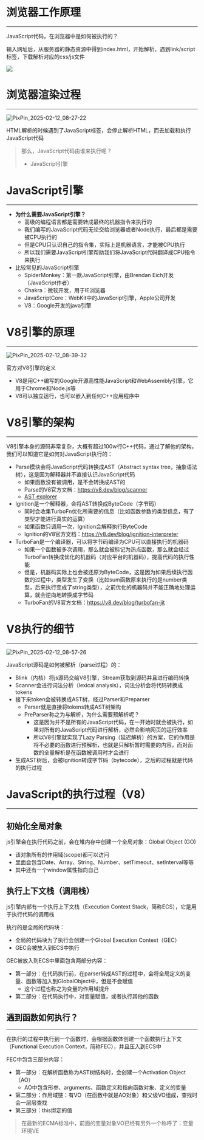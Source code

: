 # 浏览器工作原理

---

JavaScript代码，在浏览器中是如何被执行的？

输入网址后，从服务器的静态资源中得到index.html，开始解析，遇到link/script标签，下载解析对应的css/js文件

![](C:\Users\锅\Desktop\guo\八股\js学习笔记\image\PixPin_2025-02-12_08-24-56.png)

# 浏览器渲染过程

---

![PixPin_2025-02-12_08-27-22](C:\Users\锅\Desktop\guo\八股\js学习笔记\image\PixPin_2025-02-12_08-27-22.png)

HTML解析的时候遇到了JavaScript标签，会停止解析HTML，而去加载和执行JavaScript代码

> 那么，JavaScript代码由谁来执行呢？
>
> + JavaScript引擎

# JavaScript引擎

---

+ **为什么需要JavaScript引擎？**
  + 高级的编程语言都是需要转成最终的机器指令来执行的
  + 我们编写的JavaScript代码无论交给浏览器或者Node执行，最后都是需要被CPU执行的
  + 但是CPU只认识自己的指令集，实际上是机器语言，才能被CPU执行
  + 所以我们需要JavaScript引擎帮助我们将JavaScript代码翻译成CPU指令来执行
+ 比较常见的JavaScript引擎
  + SpiderMonkey：第一款JavaScript引擎，由Brendan Eich开发（JavaScript作者）
  + Chakra：微软开发，用于IE浏览器
  + JavaScriptCore：WebKit中的JavaScript引擎，Apple公司开发
  + V8：Google开发的java引擎

# V8引擎的原理

---

![PixPin_2025-02-12_08-39-32](C:\Users\锅\Desktop\guo\八股\js学习笔记\image\PixPin_2025-02-12_08-39-32.png)

官方对V8引擎的定义

+ V8是用C++编写的Google开源高性能JavaScript和WebAssembly引擎，它用于Chrome和Node.js等
+ V8可以独立运行，也可以嵌入到任何C++应用程序中

# V8引擎的架构

---

V8引擎本身的源码非常复杂，大概有超过100w行C++代码，通过了解他的架构，我们可以知道它是如何对JavaScript执行的：

+ Parse模块会将JavaScript代码转换成AST（Abstract syntax tree，抽象语法树），这是因为解释器并不直接认识JavaScript代码
  + 如果函数没有被调用，是不会转换成AST的
  + Parse的V8官方文档：https://v8.dev/blog/scanner
  + [AST explorer](https://astexplorer.net/)
+ Ignition是一个解释器，会将AST转换成ByteCode（字节码）
  + 同时会收集TurboFn优化所需要的信息（比如函数参数的类型信息，有了类型才能进行真实的运算）
  + 如果函数只调用一次，Ignition会解释执行ByteCode
  + Ignition的V8官方文档：https://v8.dev/blog/ignition-interpreter
+ TurboFan是一个编译器，可以将字节码编译为CPU可以直接执行的机器码
  + 如果一个函数被多次调用，那么就会被标记为热点函数，那么就会经过TurboFan转换成优化的机器码（对应平台的机器码），提高代码的执行性能
  + 但是，机器码实际上也会被还原为ByteCode，这是因为如果后续执行函数的过程中，类型发生了变换（比如sum函数原来执行的是number类型，后来执行变成了string类型），之前优化的机器码并不能正确地处理运算，就会逆向地转换成字节码
  + TurboFan的V8官方文档：https://v8.dev/blog/turbofan-jit

# V8执行的细节

---

![PixPin_2025-02-12_08-57-26](C:\Users\锅\Desktop\guo\八股\js学习笔记\image\PixPin_2025-02-12_08-57-26.png)

JavaScript源码是如何被解析（parse过程）的：

+ Blink（内核）将js源码交给V8引擎，Stream获取到源码并且进行编码转换
+ Scanner会进行词法分析（lexical analysis），词法分析会将代码转换成tokens
+ 接下来token会被转换成AST树，经过Parser和Preparser
  + Parser就是直接将tokens转成AST树架构
  + PreParser称之为与解析，为什么需要预解析呢？
    + 这是因为并不是所有的JavaScript代码，在一开始时就会被执行，如果对所有的JavaScript代码进行解析，必然会影响网页的运行效率
    + 所以V8引擎就实现了Lazy Parsing（延迟解析）的方案，它的作用是将不必要的函数进行预解析，也就是只解析暂时需要的内容，而对函数的全量解析是在函数被调用时才会进行
+ 生成AST树后，会被Ignition转成字节码（bytecode），之后的过程就是代码的执行过程

# JavaScript的执行过程（V8）

---

## 初始化全局对象

js引擎会在执行代码之前，会在堆内存中创建一个全局对象：Global Object (GO)

+ 该对象所有的作用域(scope)都可以访问
+ 里面会包含Date、Array、String、Number、setTimeout、setInterval等等
+ 其中还有一个window属性指向自己

## 执行上下文栈（调用栈）

js引擎内部有一个执行上下文栈（Execution Context Stack，简称ECS），它是用于执行代码的调用栈

执行的是全局的代码块：

+ 全局的代码块为了执行会创建一个Global Execution Context（GEC）
+ GEC会被放入到ECS中执行

GEC被放入到ECS中里面包含两部分内容：

+ 第一部分：在代码执行前，在parser转成AST的过程中，会将全局定义的变量、函数等加入到GlobalObject中，但是不会赋值
  + 这个过程也称之为变量的作用域提升
+ 第二部分：在代码执行中，对变量赋值，或者执行其他的函数

## 遇到函数如何执行？

---

在执行的过程中执行到一个函数时，会根据函数体创建一个函数执行上下文（Functional Execution Context，简称FEC），并且压入到ECS中

FEC中包含三部分内容：

+ 第一部分：在解析函数称为AST树结构时，会创建一个Activation Object（AO）
  + AO中包含形参、arguments、函数定义和指向函数对象、定义的变量
+ 第二部分：作用域链：有VO（在函数中就是AO对象）和父级VO组成，查找时会一层层查找
+ 第三部分：this绑定的值

> 在最新的ECMA标准中，前面的变量对象VO已经有另外一个称呼了：变量环境VE